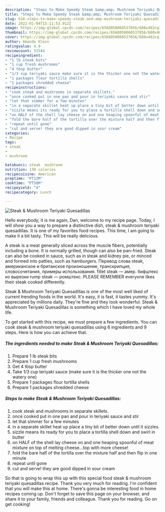 ```yaml
---
description: "Steps to Make Speedy Steak &amp;amp; Mushroom Teriyaki Quesadillas"
title: "Steps to Make Speedy Steak &amp;amp; Mushroom Teriyaki Quesadillas"
slug: 616-steps-to-make-speedy-steak-and-amp-mushroom-teriyaki-quesadillas
date: 2022-01-04T15:11:53.912Z
image: https://img-global.cpcdn.com/recipes/6568058060537856/680x482cq70/steak-mushroom-teriyaki-quesadillas-recipe-main-photo.jpg
thumbnail: https://img-global.cpcdn.com/recipes/6568058060537856/680x482cq70/steak-mushroom-teriyaki-quesadillas-recipe-main-photo.jpg
cover: https://img-global.cpcdn.com/recipes/6568058060537856/680x482cq70/steak-mushroom-teriyaki-quesadillas-recipe-main-photo.jpg
author: Amanda Klein
ratingvalue: 4.9
reviewcount: 31544
recipeingredient:
- "1 lb steak bits"
- "1 cup fresh mushrooms"
- "4 tbsp butter"
- "1/3 cup teriyaki sauce make sure it is the thicker one not the watery one"
- "1 packages flour tortilla shells"
- "1 packages shredded cheese"
recipeinstructions:
- "cook steak and mushrooms in separate skillets."
- "once cooked put in one pan and pour in teriyaki sauce and stir"
- "let that simmer for a few minutes"
- "in a separate skillet heat up place a tiny bit of better down until it sizzles."
- "sizzle means its ready for you to place a tortilla shell down and swirl in butter"
- "on HALF of the shell lay cheese on and one heaping spoonful of meat mixture on top of melting cheese...top with more cheese!"
- "fold the bare half of the tortilla over the mixture half and then flip in one minute"
- "repeat until gone"
- "cut and serve! they are good dipped in sour cream"
categories:
- Recipe
tags:
- steak
- 
- mushroom

katakunci: steak  mushroom 
nutrition: 130 calories
recipecuisine: American
preptime: "PT12M"
cooktime: "PT58M"
recipeyield: "4"
recipecategory: Lunch

---
```



![Steak &amp; Mushroom Teriyaki Quesadillas](https://img-global.cpcdn.com/recipes/6568058060537856/680x482cq70/steak-mushroom-teriyaki-quesadillas-recipe-main-photo.jpg)

Hello everybody, it is me again, Dan, welcome to my recipe page. Today, I will show you a way to prepare a distinctive dish, steak &amp; mushroom teriyaki quesadillas. It is one of my favorites food recipes. This time, I am going to make it a bit tasty. This will be really delicious.

A steak is a meat generally sliced across the muscle fibers, potentially including a bone. It is normally grilled, though can also be pan-fried. Steak can also be cooked in sauce, such as in steak and kidney pie, or minced and formed into patties, such as hamburgers. Перевод слова steak, американское и британское произношение, транскрипция, словосочетания, примеры использования. fillet steak — амер. бифштекс из вырезки rump steak — ромштекс. PLEASE REMEMBER everyone likes their steak cooked differently.

Steak &amp; Mushroom Teriyaki Quesadillas is one of the most well liked of current trending foods in the world. It's easy, it is fast, it tastes yummy. It's appreciated by millions daily. They're fine and they look wonderful. Steak &amp; Mushroom Teriyaki Quesadillas is something which I have loved my whole life.


To get started with this recipe, we must prepare a few ingredients. You can cook steak &amp; mushroom teriyaki quesadillas using 6 ingredients and 9 steps. Here is how you can achieve that.

<!--inarticleads1-->

##### The ingredients needed to make Steak &amp; Mushroom Teriyaki Quesadillas:

1. Prepare 1 lb steak bits
1. Prepare 1 cup fresh mushrooms
1. Get 4 tbsp butter
1. Take 1/3 cup teriyaki sauce (make sure it is the thicker one not the watery one)
1. Prepare 1 packages flour tortilla shells
1. Prepare 1 packages shredded cheese




<!--inarticleads2-->

##### Steps to make Steak &amp; Mushroom Teriyaki Quesadillas:

1. cook steak and mushrooms in separate skillets.
1. once cooked put in one pan and pour in teriyaki sauce and stir
1. let that simmer for a few minutes
1. in a separate skillet heat up place a tiny bit of better down until it sizzles.
1. sizzle means its ready for you to place a tortilla shell down and swirl in butter
1. on HALF of the shell lay cheese on and one heaping spoonful of meat mixture on top of melting cheese...top with more cheese!
1. fold the bare half of the tortilla over the mixture half and then flip in one minute
1. repeat until gone
1. cut and serve! they are good dipped in sour cream




So that is going to wrap this up with this special food steak &amp; mushroom teriyaki quesadillas recipe. Thank you very much for reading. I'm confident that you will make this at home. There's gonna be interesting food in home recipes coming up. Don't forget to save this page on your browser, and share it to your family, friends and colleague. Thank you for reading. Go on get cooking!

